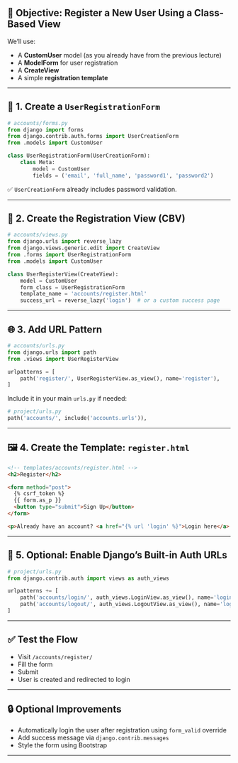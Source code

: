 ## 🧾 Objective: Register a New User Using a Class-Based View

We’ll use:

* A **CustomUser** model (as you already have from the previous lecture)
* A **ModelForm** for user registration
* A **CreateView**
* A simple **registration template**

---

## 🧱 1. Create a `UserRegistrationForm`

```python
# accounts/forms.py
from django import forms
from django.contrib.auth.forms import UserCreationForm
from .models import CustomUser

class UserRegistrationForm(UserCreationForm):
    class Meta:
        model = CustomUser
        fields = ('email', 'full_name', 'password1', 'password2')
```

✅ `UserCreationForm` already includes password validation.

---

## 🧠 2. Create the Registration View (CBV)

```python
# accounts/views.py
from django.urls import reverse_lazy
from django.views.generic.edit import CreateView
from .forms import UserRegistrationForm
from .models import CustomUser

class UserRegisterView(CreateView):
    model = CustomUser
    form_class = UserRegistrationForm
    template_name = 'accounts/register.html'
    success_url = reverse_lazy('login')  # or a custom success page
```

---

## 🌐 3. Add URL Pattern

```python
# accounts/urls.py
from django.urls import path
from .views import UserRegisterView

urlpatterns = [
    path('register/', UserRegisterView.as_view(), name='register'),
]
```

Include it in your main `urls.py` if needed:

```python
# project/urls.py
path('accounts/', include('accounts.urls')),
```

---

## 🖼️ 4. Create the Template: `register.html`

```html
<!-- templates/accounts/register.html -->
<h2>Register</h2>

<form method="post">
  {% csrf_token %}
  {{ form.as_p }}
  <button type="submit">Sign Up</button>
</form>

<p>Already have an account? <a href="{% url 'login' %}">Login here</a>.</p>
```

---

## 🛂 5. Optional: Enable Django’s Built-in Auth URLs

```python
# project/urls.py
from django.contrib.auth import views as auth_views

urlpatterns += [
    path('accounts/login/', auth_views.LoginView.as_view(), name='login'),
    path('accounts/logout/', auth_views.LogoutView.as_view(), name='logout'),
]
```

---

## ✅ Test the Flow

* Visit `/accounts/register/`
* Fill the form
* Submit
* User is created and redirected to login

---

## 🔒 Optional Improvements

* Automatically login the user after registration using `form_valid` override
* Add success message via `django.contrib.messages`
* Style the form using Bootstrap

---
